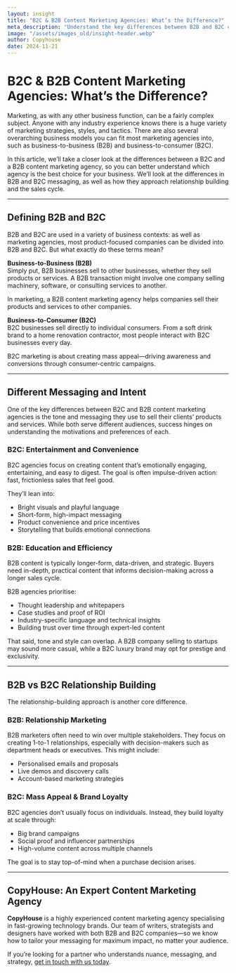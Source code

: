 ```yaml
---
layout: insight
title: "B2C & B2B Content Marketing Agencies: What’s the Difference?"
meta_description: "Understand the key differences between B2B and B2C content marketing agencies—from messaging and tone to relationship-building and buyer intent."
image: "/assets/images_old/insight-header.webp"
author: Copyhouse
date: 2024-11-21
---
```


# B2C & B2B Content Marketing Agencies: What’s the Difference?

Marketing, as with any other business function, can be a fairly complex subject. Anyone with any industry experience knows there is a huge variety of marketing strategies, styles, and tactics. There are also several overarching business models you can fit most marketing agencies into, such as business-to-business (B2B) and business-to-consumer (B2C).

In this article, we’ll take a closer look at the differences between a B2C and a B2B content marketing agency, so you can better understand which agency is the best choice for your business. We’ll look at the differences in B2B and B2C messaging, as well as how they approach relationship building and the sales cycle.

---

## Defining B2B and B2C

B2B and B2C are used in a variety of business contexts: as well as marketing agencies, most product-focused companies can be divided into B2B and B2C. But what exactly do these terms mean?

**Business-to-Business (B2B)**  
Simply put, B2B businesses sell to other businesses, whether they sell products or services. A B2B transaction might involve one company selling machinery, software, or consulting services to another.

In marketing, a B2B content marketing agency helps companies sell their products and services to other companies.

**Business-to-Consumer (B2C)**  
B2C businesses sell directly to individual consumers. From a soft drink brand to a home renovation contractor, most people interact with B2C businesses every day.

B2C marketing is about creating mass appeal—driving awareness and conversions through consumer-centric campaigns.

---

## Different Messaging and Intent

One of the key differences between B2C and B2B content marketing agencies is the tone and messaging they use to sell their clients’ products and services. While both serve different audiences, success hinges on understanding the motivations and preferences of each.

### B2C: Entertainment and Convenience

B2C agencies focus on creating content that’s emotionally engaging, entertaining, and easy to digest. The goal is often impulse-driven action: fast, frictionless sales that feel good.

They’ll lean into:

- Bright visuals and playful language
- Short-form, high-impact messaging
- Product convenience and price incentives
- Storytelling that builds emotional connections

### B2B: Education and Efficiency

B2B content is typically longer-form, data-driven, and strategic. Buyers need in-depth, practical content that informs decision-making across a longer sales cycle.

B2B agencies prioritise:

- Thought leadership and whitepapers
- Case studies and proof of ROI
- Industry-specific language and technical insights
- Building trust over time through expert-led content

That said, tone and style can overlap. A B2B company selling to startups may sound more casual, while a B2C luxury brand may opt for prestige and exclusivity.

---

## B2B vs B2C Relationship Building

The relationship-building approach is another core difference.

### B2B: Relationship Marketing

B2B marketers often need to win over multiple stakeholders. They focus on creating 1-to-1 relationships, especially with decision-makers such as department heads or executives. This might include:

- Personalised emails and proposals
- Live demos and discovery calls
- Account-based marketing strategies

### B2C: Mass Appeal & Brand Loyalty

B2C agencies don’t usually focus on individuals. Instead, they build loyalty at scale through:

- Big brand campaigns
- Social proof and influencer partnerships
- High-volume content across multiple channels

The goal is to stay top-of-mind when a purchase decision arises.

---

## CopyHouse: An Expert Content Marketing Agency

**CopyHouse** is a highly experienced content marketing agency specialising in fast-growing technology brands. Our team of writers, strategists and designers have worked with both B2B and B2C companies—so we know how to tailor your messaging for maximum impact, no matter your audience.

If you’re looking for a partner who understands nuance, messaging, and strategy, [get in touch with us today](https://www.copyhouse.io/contact).
